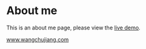 About me
===

This is an about me page, please view the [live demo](https://jaywcjlove.github.io/).

www.wangchujiang.com